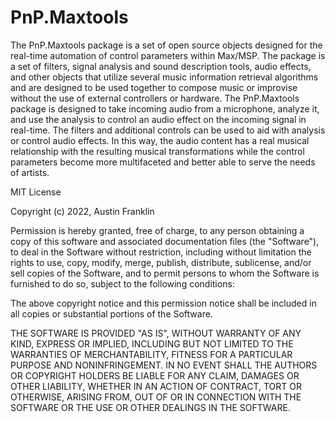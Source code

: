 # PnP.Maxtools

The PnP.Maxtools package is a set of open source objects designed for the real-time automation of control parameters within Max/MSP. The package is a set of filters, signal analysis and sound description tools, audio effects, and other objects that utilize several music information retrieval algorithms and are designed to be used together to compose music or improvise without the use of external controllers or hardware. The PnP.Maxtools package is designed to take incoming audio from a microphone, analyze it, and use the analysis to control an audio effect on the incoming signal in real-time. The filters and additional controls can be used to aid with analysis or control audio effects. In this way, the audio content has a real musical relationship with the resulting musical transformations while the control parameters become more multifaceted and better able to serve the needs of artists.

MIT License

Copyright (c) 2022, Austin Franklin

Permission is hereby granted, free of charge, to any person obtaining a copy
of this software and associated documentation files (the "Software"), to deal
in the Software without restriction, including without limitation the rights
to use, copy, modify, merge, publish, distribute, sublicense, and/or sell
copies of the Software, and to permit persons to whom the Software is
furnished to do so, subject to the following conditions:

The above copyright notice and this permission notice shall be included in all
copies or substantial portions of the Software.

THE SOFTWARE IS PROVIDED "AS IS", WITHOUT WARRANTY OF ANY KIND, EXPRESS OR
IMPLIED, INCLUDING BUT NOT LIMITED TO THE WARRANTIES OF MERCHANTABILITY,
FITNESS FOR A PARTICULAR PURPOSE AND NONINFRINGEMENT. IN NO EVENT SHALL THE
AUTHORS OR COPYRIGHT HOLDERS BE LIABLE FOR ANY CLAIM, DAMAGES OR OTHER
LIABILITY, WHETHER IN AN ACTION OF CONTRACT, TORT OR OTHERWISE, ARISING FROM,
OUT OF OR IN CONNECTION WITH THE SOFTWARE OR THE USE OR OTHER DEALINGS IN THE
SOFTWARE.